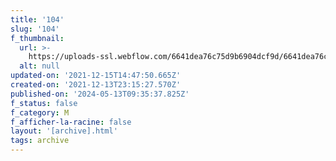 ```yaml
---
title: '104'
slug: '104'
f_thumbnail:
  url: >-
    https://uploads-ssl.webflow.com/6641dea76c75d9b6904dcf9d/6641dea76c75d9b6904dd251_104.jpg
  alt: null
updated-on: '2021-12-15T14:47:50.665Z'
created-on: '2021-12-13T23:15:27.570Z'
published-on: '2024-05-13T09:35:37.825Z'
f_status: false
f_category: M
f_afficher-la-racine: false
layout: '[archive].html'
tags: archive
---
```




